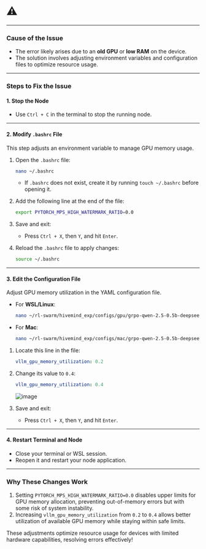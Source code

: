 # ⚠️ 

---

### **Cause of the Issue**
- The error likely arises due to an **old GPU** or **low RAM** on the device.
- The solution involves adjusting environment variables and configuration files to optimize resource usage.

---

### **Steps to Fix the Issue**

#### **1. Stop the Node**
- Use `Ctrl + C` in the terminal to stop the running node.

---

#### **2. Modify `.bashrc` File**
This step adjusts an environment variable to manage GPU memory usage.

1. Open the `.bashrc` file:
   ```bash
   nano ~/.bashrc
   ```
   - If `.bashrc` does not exist, create it by running `touch ~/.bashrc` before opening it.

2. Add the following line at the end of the file:
   ```bash
   export PYTORCH_MPS_HIGH_WATERMARK_RATIO=0.0
   ```

3. Save and exit:
   - Press `Ctrl + X`, then `Y`, and hit `Enter`.

4. Reload the `.bashrc` file to apply changes:
   ```bash
   source ~/.bashrc
   ```

---

#### **3. Edit the Configuration File**
Adjust GPU memory utilization in the YAML configuration file.

- For **WSL/Linux**:
  ```bash
  nano ~/rl-swarm/hivemind_exp/configs/gpu/grpo-qwen-2.5-0.5b-deepseek-r1.yaml
  ```

- For **Mac**:
  ```bash
  nano ~/rl-swarm/hivemind_exp/configs/mac/grpo-qwen-2.5-0.5b-deepseek-r1.yaml
  ```

1. Locate this line in the file:
   ```yaml
   vllm_gpu_memory_utilization: 0.2
   ```

2. Change its value to `0.4`:
   ```yaml
   vllm_gpu_memory_utilization: 0.4
   ```
   ![image](https://github.com/user-attachments/assets/59c40535-1231-4c4a-a8b3-393e0c975032)


3. Save and exit:
   - Press `Ctrl + X`, then `Y`, and hit `Enter`.

---

#### **4. Restart Terminal and Node**
- Close your terminal or WSL session.
- Reopen it and restart your node application.

---

### **Why These Changes Work**
1. Setting `PYTORCH_MPS_HIGH_WATERMARK_RATIO=0.0` disables upper limits for GPU memory allocation, preventing out-of-memory errors but with some risk of system instability.
2. Increasing `vllm_gpu_memory_utilization` from `0.2` to `0.4` allows better utilization of available GPU memory while staying within safe limits.

These adjustments optimize resource usage for devices with limited hardware capabilities, resolving errors effectively!
